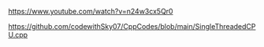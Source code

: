 https://www.youtube.com/watch?v=n24w3cx5Qr0

https://github.com/codewithSky07/CppCodes/blob/main/SingleThreadedCPU.cpp
